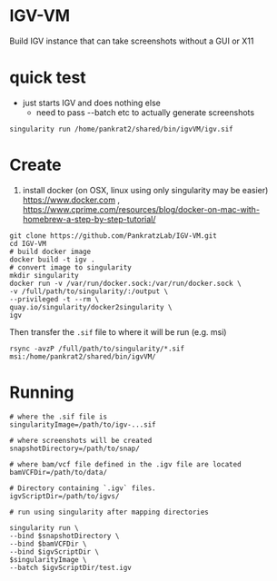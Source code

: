 # IGV-VM
Build IGV instance that can take screenshots without a GUI or X11


# quick test

- just starts IGV and does nothing else
	- need to pass --batch etc to actually generate screenshots

`singularity run /home/pankrat2/shared/bin/igvVM/igv.sif`

# Create

1. install docker (on OSX, linux using only singularity may be easier) https://www.docker.com , https://www.cprime.com/resources/blog/docker-on-mac-with-homebrew-a-step-by-step-tutorial/

```
git clone https://github.com/PankratzLab/IGV-VM.git
cd IGV-VM
# build docker image
docker build -t igv .
# convert image to singularity
mkdir singularity
docker run -v /var/run/docker.sock:/var/run/docker.sock \
-v /full/path/to/singularity/:/output \
--privileged -t --rm \
quay.io/singularity/docker2singularity \
igv

```
Then transfer the `.sif` file to where it will be run (e.g. msi)

```
rsync -avzP /full/path/to/singularity/*.sif msi:/home/pankrat2/shared/bin/igvVM/

```

# Running 

```
# where the .sif file is
singularityImage=/path/to/igv-...sif

# where screenshots will be created
snapshotDirectory=/path/to/snap/

# where bam/vcf file defined in the .igv file are located
bamVCFDir=/path/to/data/

# Directory containing `.igv` files. 
igvScriptDir=/path/to/igvs/

# run using singularity after mapping directories

singularity run \
--bind $snapshotDirectory \
--bind $bamVCFDir \
--bind $igvScriptDir \
$singularityImage \
--batch $igvScriptDir/test.igv
```
